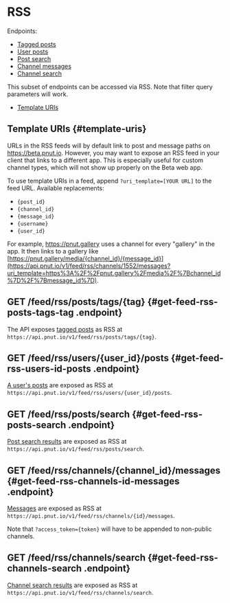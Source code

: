 # RSS

Endpoints:

* [Tagged posts](#get-feed-rss-posts-tags-tag)
* [User posts](#get-feed-rss-users-id-posts)
* [Post search](#get-feed-rss-posts-search)
* [Channel messages](#get-feed-rss-channels-id-messages)
* [Channel search](#get-feed-rss-channels-search)

This subset of endpoints can be accessed via RSS. Note that filter query parameters will work.

* [Template URIs](#template-uris)


## Template URIs {#template-uris}

URLs in the RSS feeds will by default link to post and message paths on https://beta.pnut.io. However, you may want to expose an RSS feed in your client that links to a different app. This is especially useful for custom channel types, which will not show up properly on the Beta web app.

To use template URIs in a feed, append `?uri_template=[YOUR URL]` to the feed URL. Available replacements:

* `{post_id}`
* `{channel_id}`
* `{message_id}`
* `{username}`
* `{user_id}`

For example, https://pnut.gallery uses a channel for every "gallery" in the app. It then links to a gallery like [https://pnut.gallery/media/{channel_id}/{message_id}](https://api.pnut.io/v1/feed/rss/channels/1552/messages?uri_template=https%3A%2F%2Fpnut.gallery%2Fmedia%2F%7Bchannel_id%7D%2F%7Bmessage_id%7D).



## <span class="method method-get">GET</span> /feed/rss/posts/tags/<span class="call-param">{tag}</span> {#get-feed-rss-posts-tags-tag .endpoint}

The API exposes [tagged posts](../posts/streams#get-posts-tag-tag) as RSS at `https://api.pnut.io/v1/feed/rss/posts/tags/{tag}`.


## <span class="method method-get">GET</span> /feed/rss/users/<span class="call-param">{user_id}</span>/posts {#get-feed-rss-users-id-posts .endpoint}

[A user's posts](../posts/streams#get-users-id-posts) are exposed as RSS at `https://api.pnut.io/v1/feed/rss/users/{user_id}/posts`.


## <span class="method method-get">GET</span> /feed/rss/posts/search {#get-feed-rss-posts-search .endpoint}

[Post search results](../posts/search#get-posts-search) are exposed as RSS at `https://api.pnut.io/v1/feed/rss/posts/search`.


## <span class="method method-get">GET</span> /feed/rss/channels/<span class="call-param">{channel_id}</span>/messages {#get-feed-rss-channels-id-messages .endpoint}

[Messages](../messages/lookup#get-channels-id-messages) are exposed as RSS at `https://api.pnut.io/v1/feed/rss/channels/{id}/messages`.

Note that `?access_token={token}` will have to be appended to non-public channels.


## <span class="method method-get">GET</span> /feed/rss/channels/search {#get-feed-rss-channels-search .endpoint}

[Channel search results](../channels/search#get-channels-search) are exposed as RSS at `https://api.pnut.io/v1/feed/rss/channels/search`.
